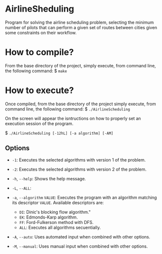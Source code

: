 # AirlineSheduling
Program for solving the airline scheduling problem, selecting the minimum number of pilots that can perform a given set of routes between cities given some constraints on their workflow.

# How to compile?
From the base directory of the project, simply execute, from command line, the following command:
$ `make`

# How to execute?
Once compiled, from the base directory of the project simply execute, from command line, the following command:
$ `./AirlineScheduling`

On the screen will appear the isntructions on how to properly set an execution session of the program.

$ `./AirlineScheduling [-12hL] [-a algorithm] [-AM]`

## Options
- `-1`: Executes the selected algorithms with version 1 of the problem.
- `-2`: Executes the selected algorithms with version 2 of the problem.
- `-h`, `--help`: Shows the help message.
- `-L`, `--ALL`:

- `-a`, `--algorithm` `VALUE`: Executes the program with an algorithm matching its descriptor `VALUE`. Available descriptors are:
    - `DI`: Dinic's blocking flow algorithm."
    - `EK`: Edmonds-Karp algorithm.
    - `FF`: Ford-Fulkerson method with DFS.
    - `ALL`: Executes all algorithms secuentially.

- `-A`, `--auto`: Uses automated input when combined with other options.
- `-M`, `--manual`: Uses manual input when combined with other options.
